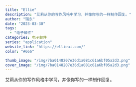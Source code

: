 ```yaml
---
title: "Ellie"
description: "艾莉从你的写作风格中学习，并像你写的一样制作回复。"
author: "瑞东"
date: "2023-03-30"
tags:
  - "电子邮件"
categories: 电子邮件
series: "application"
website_link: "https://ellieai.com/"
color: "#666"

thumb_image: "/img/7ba0148207e36d1a081c61a6bf05a2d3.png"
cover_image: "/img/7ba0148207e36d1a081c61a6bf05a2d3.png"
---
```


艾莉从你的写作风格中学习，并像你写的一样制作回复。